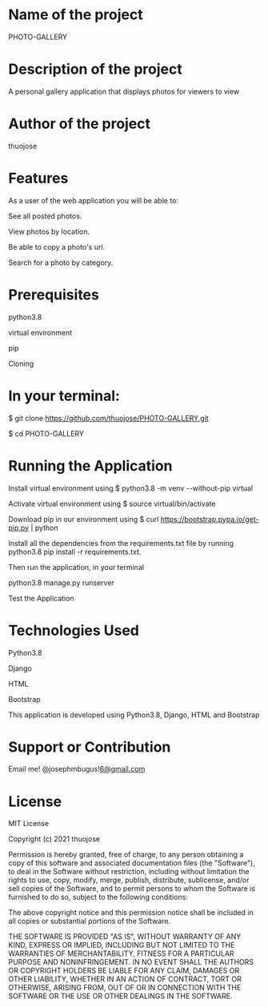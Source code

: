 # Name of the project
PHOTO-GALLERY

# Description of the project
A personal gallery application that displays photos for viewers to view 

# Author of the project
thuojose

# Features 
As a user of the web application you will be able to:

See all posted photos.

View photos by location.

Be able to copy a photo's url.

Search for a photo by category.

# Prerequisites
python3.8

virtual environment

pip

Cloning

# In your terminal:
$ git clone https://github.com/thuojose/PHOTO-GALLERY.git

$ cd PHOTO-GALLERY

# Running the Application
Install virtual environment using $ python3.8 -m venv --without-pip virtual

Activate virtual environment using $ source virtual/bin/activate

Download pip in our environment using $ curl https://bootstrap.pypa.io/get-pip.py | python

Install all the dependencies from the requirements.txt file by running python3.8 pip install -r requirements.txt.

Then run the application, in your terminal

python3.8 manage.py runserver

Test the Application

# Technologies Used
Python3.8

Django

HTML

Bootstrap

This application is developed using Python3.8, Django, HTML and Bootstrap

# Support or Contribution
Email me! @josephmbugus!6@gmail.com

# License
MIT License

Copyright (c) 2021 thuojose

Permission is hereby granted, free of charge, to any person obtaining a copy
of this software and associated documentation files (the "Software"), to deal
in the Software without restriction, including without limitation the rights
to use, copy, modify, merge, publish, distribute, sublicense, and/or sell
copies of the Software, and to permit persons to whom the Software is
furnished to do so, subject to the following conditions:

The above copyright notice and this permission notice shall be included in all
copies or substantial portions of the Software.

THE SOFTWARE IS PROVIDED "AS IS", WITHOUT WARRANTY OF ANY KIND, EXPRESS OR
IMPLIED, INCLUDING BUT NOT LIMITED TO THE WARRANTIES OF MERCHANTABILITY,
FITNESS FOR A PARTICULAR PURPOSE AND NONINFRINGEMENT. IN NO EVENT SHALL THE
AUTHORS OR COPYRIGHT HOLDERS BE LIABLE FOR ANY CLAIM, DAMAGES OR OTHER
LIABILITY, WHETHER IN AN ACTION OF CONTRACT, TORT OR OTHERWISE, ARISING FROM,
OUT OF OR IN CONNECTION WITH THE SOFTWARE OR THE USE OR OTHER DEALINGS IN THE
SOFTWARE.